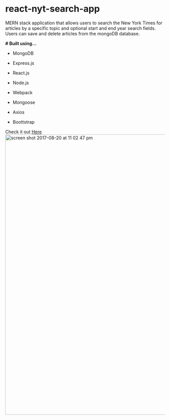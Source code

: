 # react-nyt-search-app

MERN stack application that allows users to search the New York Times for articles by a specific topic and optional start and end year search fields. Users can save and delete articles from the mongoDB database.  

**# Built using...**
   - MongoDB
   - Express.js
   - React.js
   - Node.js

   - Webpack
   - Mongoose
   - Axios
   - Boottstrap

Check it out [Here](https://newsscraperapp.herokuapp.com/#/?_k=emvyyw)
<img width="885" alt="screen shot 2017-08-20 at 11 02 47 pm" src="https://user-images.githubusercontent.com/28279675/29505532-bcf872cc-85fb-11e7-8046-c519dd551276.png">


